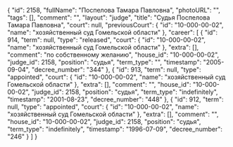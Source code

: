 {
    "id": 2158,
    "fullName": "Поспелова Тамара Павловна",
    "photoURL": "",
    "tags": [],
    "comment": "",
    "layout": "judge",
    "title": "Судья Поспелова Тамара Павловна",
    "court": null,
    "previousCourt": {
        "id": "10-000-00-02",
        "name": "хозяйственный суд Гомельской области"
    },
    "career": [
        {
            "id": 914,
            "term": null,
            "type": "released",
            "court": {
                "id": "10-000-00-02",
                "name": "хозяйственный суд Гомельской области"
            },
            "extra": [],
            "comment": "по собственному желанию",
            "house_id": "10-000-00-02",
            "judge_id": 2158,
            "position": "судья",
            "term_type": "",
            "timestamp": "2005-09-04",
            "decree_number": "344"
        },
        {
            "id": 913,
            "term": null,
            "type": "appointed",
            "court": {
                "id": "10-000-00-02",
                "name": "хозяйственный суд Гомельской области"
            },
            "extra": [],
            "comment": "",
            "house_id": "10-000-00-02",
            "judge_id": 2158,
            "position": "судья",
            "term_type": "indefinitely",
            "timestamp": "2001-08-23",
            "decree_number": "448"
        },
        {
            "id": 912,
            "term": null,
            "type": "appointed",
            "court": {
                "id": "10-000-00-02",
                "name": "хозяйственный суд Гомельской области"
            },
            "extra": [],
            "comment": "",
            "house_id": "10-000-00-02",
            "judge_id": 2158,
            "position": "судья",
            "term_type": "indefinitely",
            "timestamp": "1996-07-09",
            "decree_number": "246"
        }
    ]
}